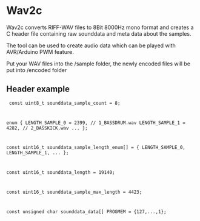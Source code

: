 # Wav2c

Wav2c converts RIFF-WAV files to 8Bit 8000Hz mono format and creates a C header file containing raw sounddata
and meta data about the samples.
  
The tool can be used to create audio data which can be played with AVR/Arduino PWM feature.  
  
Put your WAV files into the /sample folder, the newly encoded files will be put into /encoded folder


## Header example

<code><pre>
const uint8_t sounddata_sample_count = 8;

enum {
	LENGTH_SAMPLE_0 = 2399,	// 1_BASSDRUM.wav
	LENGTH_SAMPLE_1 = 4282,	// 2_BASSKICK.wav
	...
};
		
const uint16_t sounddata_sample_length_enum[] = {
	LENGTH_SAMPLE_0,
	LENGTH_SAMPLE_1,
	...
};
		
const uint16_t sounddata_length = 19140;
		
const uint16_t sounddata_sample_max_length = 4423;
		
const unsigned char sounddata_data[] PROGMEM = {127,...,1};
</pre></code>
